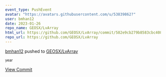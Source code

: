 ```yaml
---
event_type: PushEvent
avatar: "https://avatars.githubusercontent.com/u/53839862?"
user: bmhan12
date: 2023-01-26
repo_name: GEOSX/LvArray
html_url: https://github.com/GEOSX/LvArray/commit/582e9cb279b8583cbc408ad3196beb15fbc41667
repo_url: https://github.com/GEOSX/LvArray
---
```


<a href='https://github.com/bmhan12' target='_blank'>bmhan12</a> pushed to <a href='https://github.com/GEOSX/LvArray' target='_blank'>GEOSX/LvArray</a>

<small>year</small>

<a href='https://github.com/GEOSX/LvArray/commit/582e9cb279b8583cbc408ad3196beb15fbc41667' target='_blank'>View Commit</a>
